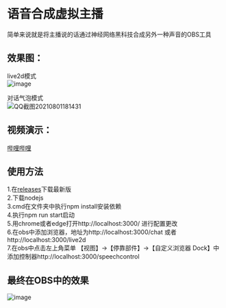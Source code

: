 # 语音合成虚拟主播
简单来说就是将主播说的话通过神经网络黑科技合成另外一种声音的OBS工具
## 效果图：
live2d模式  
![image](https://user-images.githubusercontent.com/27753071/128522743-18f1dc9a-ef6e-435f-84b8-ca8bd3628ee6.png)


对话气泡模式  
![QQ截图20210801181431](https://user-images.githubusercontent.com/27753071/127765918-435d53b0-05d1-44f7-a3ef-aba828899807.png)

## 视频演示：
[哔哩哔哩](https://www.bilibili.com/video/BV1a3411r7B8/)

## 使用方法
1.在[releases](https://github.com/eeg1412/liveSpeech/releases)下载最新版  
2.下载nodejs  
3.cmd在文件夹中执行npm install安装依赖  
4.执行npm run start启动    
5.用chrome或者edge打开http://localhost:3000/ 进行配置更改  
6.在obs中添加浏览器，地址为http://localhost:3000/chat 或者 http://localhost:3000/live2d   
7.在obs中点击左上角菜单 【视图】→【停靠部件】→【自定义浏览器 Dock】中添加控制器http://localhost:3000/speechcontrol  

## 最终在OBS中的效果
![image](https://user-images.githubusercontent.com/27753071/128595433-df829087-0d0e-4b85-bc62-19154baf4c5f.png)
